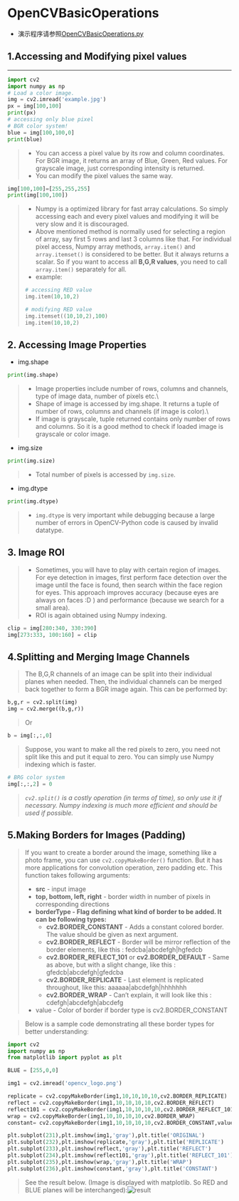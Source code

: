 # OpenCVBasicOperations
* 演示程序请参照[OpenCVBasicOperations.py](OpenCVBasicOperations.py)
## 1.Accessing and Modifying pixel values
***
``` py
import cv2
import numpy as np
# Load a color image.
img = cv2.imread('example.jpg')
px = img[100,100]
print(px)
# accessing only blue pixel
# BGR color system!
blue = img[100,100,0]
print(blue)
```
>* You can access a pixel value by its row and column coordinates. For BGR image, it returns an array of Blue, Green, Red values. For grayscale image, just corresponding intensity is returned.
>* You can modify the pixel values the same way.
``` py
img[100,100]=[255,255,255]
print(img[100,100])
```
>* Numpy is a optimized library for fast array calculations. So simply accessing each and every pixel values and modifying it will be very slow and it is discouraged.
>* Above mentioned method is normally used for selecting a region of array, say first 5 rows and last 3 columns like that. For individual pixel access, Numpy array methods, ```array.item()``` and ```array.itemset()``` is considered to be better. But it always returns a scalar. So if you want to access all **B,G,R values**, you need to call ```array.item()``` separately for all.
>* example:
> ```py 
># accessing RED value
>img.item(10,10,2)
>
># modifying RED value
>img.itemset((10,10,2),100)
>img.item(10,10,2)
>```

## 2. Accessing Image Properties
* img.shape
``` py
print(img.shape)
```
>* Image properties include number of rows, columns and channels, type of image data, number of pixels etc.\
>* Shape of image is accessed by img.shape. It returns a tuple of number of rows, columns and channels (if image is color).\
>* If image is grayscale, tuple returned contains only number of rows and columns. So it is a good method to check if loaded image is grayscale or color image.
* img.size
``` py
print(img.size)
```
>* Total number of pixels is accessed by ```img.size```.
* img.dtype
``` py
print(img.dtype)
```
>* ```img.dtype``` is very important while debugging because a large number of errors in OpenCV-Python code is caused by invalid datatype.
## 3. Image ROI
>* Sometimes, you will have to play with certain region of images. For eye detection in images, first perform face detection over the image until the face is found, then search within the face region for eyes. This approach improves accuracy (because eyes are always on faces :D ) and performance (because we search for a small area).
>* ROI is again obtained using Numpy indexing.
``` py
clip = img[280:340, 330:390]
img[273:333, 100:160] = clip
```

## 4.Splitting and Merging Image Channels

>The B,G,R channels of an image can be split into their individual planes when needed. Then, the individual channels can be merged back together to form a BGR image again. This can be performed by:
``` py
b,g,r = cv2.split(img)
img = cv2.merge((b,g,r))
```
> Or
``` py
b = img[:,:,0]
```
> Suppose, you want to make all the red pixels to zero, you need not split like this and put it equal to zero. You can simply use Numpy indexing which is faster.
``` py 
# BRG color system
img[:,:,2] = 0
```
> *```cv2.split()``` is a costly operation (in terms of time), so only use it if necessary. Numpy indexing is much more efficient and should be used if possible.*
## 5.Making Borders for Images (Padding)

>If you want to create a border around the image, something like a photo frame, you can use ```cv2.copyMakeBorder()``` function. But it has more applications for convolution operation, zero padding etc. This function takes following arguments: 
>* **src** - input image
>* **top, bottom, left, right** - border width in number of pixels in corresponding directions
>* **borderType - Flag defining what kind of border to be added. It can be following types:**
>   * **cv2.BORDER_CONSTANT** - Adds a constant colored border. The value should be given as next argument.
>   * **cv2.BORDER_REFLECT** - Border will be mirror reflection of the border elements, like this : fedcba|abcdefgh|hgfedcb
>   * **cv2.BORDER_REFLECT_101** or **cv2.BORDER_DEFAULT** - Same as above, but with a slight change, like this : gfedcb|abcdefgh|gfedcba
>   * **cv2.BORDER_REPLICATE** - Last element is replicated throughout, like this: aaaaaa|abcdefgh|hhhhhhh
>   * **cv2.BORDER_WRAP** - Can’t explain, it will look like this : cdefgh|abcdefgh|abcdefg
>* value - Color of border if border type is cv2.BORDER_CONSTANT

>Below is a sample code demonstrating all these border types for better understanding:
``` py
import cv2
import numpy as np
from matplotlib import pyplot as plt

BLUE = [255,0,0]

img1 = cv2.imread('opencv_logo.png')

replicate = cv2.copyMakeBorder(img1,10,10,10,10,cv2.BORDER_REPLICATE)
reflect = cv2.copyMakeBorder(img1,10,10,10,10,cv2.BORDER_REFLECT)
reflect101 = cv2.copyMakeBorder(img1,10,10,10,10,cv2.BORDER_REFLECT_101)
wrap = cv2.copyMakeBorder(img1,10,10,10,10,cv2.BORDER_WRAP)
constant= cv2.copyMakeBorder(img1,10,10,10,10,cv2.BORDER_CONSTANT,value=BLUE)

plt.subplot(231),plt.imshow(img1,'gray'),plt.title('ORIGINAL')
plt.subplot(232),plt.imshow(replicate,'gray'),plt.title('REPLICATE')
plt.subplot(233),plt.imshow(reflect,'gray'),plt.title('REFLECT')
plt.subplot(234),plt.imshow(reflect101,'gray'),plt.title('REFLECT_101')
plt.subplot(235),plt.imshow(wrap,'gray'),plt.title('WRAP')
plt.subplot(236),plt.imshow(constant,'gray'),plt.title('CONSTANT')
```
>See the result below. (Image is displayed with matplotlib. So RED and BLUE planes will be interchanged):![result](https://opencv-python-tutroals.readthedocs.io/en/latest/_images/border.jpg)